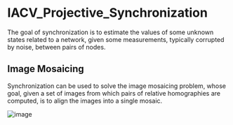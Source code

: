 # IACV_Projective_Synchronization

The goal of synchronization is to estimate the values of some unknown states related to a network, given some measurements, typically corrupted by noise, between pairs of nodes.

## Image Mosaicing

Synchronization can be used to solve the image mosaicing problem, whose goal, given a set of images from which pairs of relative homographies
are computed, is to align the images into a single mosaic.

![image](https://github.com/CarloSgaravatti/IACV_Projective_Synchronization/assets/58942793/1d0f3e8a-690f-4737-b83a-5594b935c71b)

